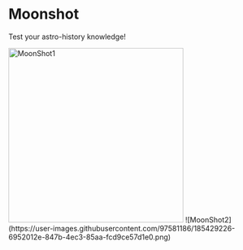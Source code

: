# Moonshot

Test your astro-history knowledge!

<img width="344" alt="MoonShot1" src="https://user-images.githubusercontent.com/97581186/185429209-6b863abf-b414-4a7e-bb34-44c3429ee9a5.png">
![MoonShot2](https://user-images.githubusercontent.com/97581186/185429226-6952012e-847b-4ec3-85aa-fcd9ce57d1e0.png)
